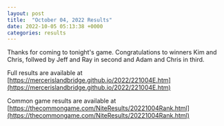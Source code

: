 ```yaml
---
layout: post
title:  "October 04, 2022 Results"
date: 2022-10-05 05:13:38 +0000
categories: results
---
```

Thanks for coming to tonight's game. Congratulations to winners Kim and Chris, follwed by Jeff and Ray in second and Adam and Chris in third.

Full results are available at [https://mercerislandbridge.github.io/2022/221004E.htm](https://mercerislandbridge.github.io/2022/221004E.htm)

Common game results are available at [https://thecommongame.com/NiteResults/20221004Rank.html](https://thecommongame.com/NiteResults/20221004Rank.html)
